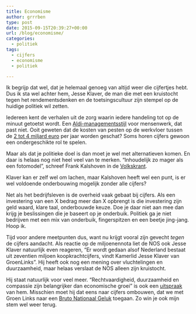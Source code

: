 ```yaml
---
title: Economisme
author: grrrben
type: post
date: 2015-09-15T20:39:27+00:00
url: /blog/economisme/
categories:
  - politiek
tags:
  - cijfers
  - economisme
  - politiek

---
```

Ik begrijp dat wel, dat je helemaal genoeg van altijd weer die cijfertjes hebt. Dus ik sta wel achter hem, Jesse Klaver, de man die met een kruistocht tegen het rendementsdenken en de toetsingscultuur zijn stempel op de huidige politiek wil zetten.<!--more-->

Iedereen kent de verhalen uit de zorg waarin iedere handeling tot op de minuut getoetst wordt. Een [Aldi-managementsstijl][1] voor mensenwerk, dat past niet. Ooit geweten dat de kosten van pesten op de werkvloer tussen de [2 tot 4 miljard euro][2] per jaar worden geschat? Soms horen cijfers gewoon een ondergeschikte rol te spelen.

Maar als dat je politieke doel is dan moet je wel met alternatieven komen. En daar is helaas nog niet heel veel van te merken. &#8220;Inhoudelijk zo mager als een fotomodel&#8221;, schreef Frank Kalshoven in de [Volkskrant][3].

Klaver kan er zelf wel om lachen, maar Kalshoven heeft wel een punt, is er wel voldoende onderbouwing mogelijk zonder alle cijfers?

Net als het bedrijfsleven is de overheid vaak gebaat bij cijfers. Als een investering van een X bedrag meer dan X opbrengt is die investering zijn geld waard, klare taal, onderbouwde keuze. Doe je daar niet aan mee dan krijg je beslissingen die je baseert op je onderbuik. Politiek ga je niet bedrijven met een mix van onderbuik, fingerspitzen en een beetje jing-jang. Hoop ik.

Tijd voor andere meetpunten dus, want nu krijgt vooral zijn gevecht _tegen_ de cijfers aandacht. Als reactie op de miljoenennota liet de NOS ook Jesse Klaver natuurlijk even reageren, &#8220;Er wordt gedaan alsof Nederland bestaat uit zeventien miljoen koopkrachtcijfers, vindt Kamerlid Jesse Klaver van GroenLinks&#8221;. Hij heeft ook nog een mening over vluchtelingen en duurzaamheid, maar helaas verslaat de NOS alleen zijn kruistocht.

Hij staat natuurlijk voor veel meer. &#8220;Rechtvaardigheid, duurzaamheid en compassie zijn belangrijker dan economische groei&#8221; is ook een [uitspraak][4] van hem. Misschien moet hij dat eens naar cijfers ombouwen, dat we met Groen Links naar een [Bruto Nationaal Geluk][5] toegaan. Zo win je ook mijn stem wel weer terug.

 [1]: http://www.nu.nl/economie/2433797/aldi-medewerkers-klagen-bestuur.html
 [2]: http://www.rtlnieuws.nl/economie/home/half-miljoen-werknemers-gepest-op-werkvloer
 [3]: http://www.volkskrant.nl/binnenland/klaver-streelt-gevoel-en-wurgt-verstand/
 [4]: https://groenlinks.nl/mensen/jesse-klaver
 [5]: https://nl.wikipedia.org/wiki/Bruto_nationaal_geluk